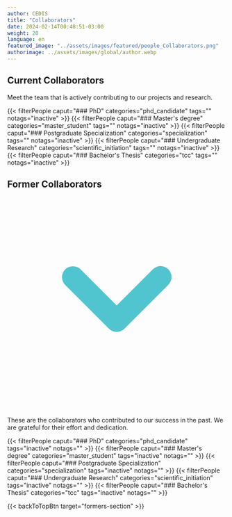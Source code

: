 ```yaml
---
author: CEDIS
title: "Collaborators"
date: 2024-02-14T00:48:51-03:00
weight: 20
language: en
featured_image: "../assets/images/featured/people_Collaborators.png"
authorimage: ../assets/images/global/author.webp
---
```

<div class="space-y-4">
  <!-- Current Collaborators Section -->
  <div>
    <h2 class="text-xxl font-bold mb-2 text-primary-900">Current Collaborators</h2>
    <p class="mb-4 text-neutral-700">Meet the team that is actively contributing to our projects and research.</p>
    <div>
      {{< filterPeople caput="### PhD" categories="phd_candidate" tags="" notags="inactive" >}}
      {{< filterPeople caput="### Master's degree" categories="master_student" tags="" notags="inactive" >}}
      {{< filterPeople caput="### Postgraduate Specialization" categories="specialization" tags="" notags="inactive" >}}
      {{< filterPeople caput="### Undergraduate Research" categories="scientific_initiation" tags="" notags="inactive" >}}
      {{< filterPeople caput="### Bachelor's Thesis" categories="tcc" tags="" notags="inactive" >}}
    </div>
  </div>
  <div id="formers-section"></div>
  <!-- Former Collaborators Section -->
  <div id="previous-collaborators" x-data="{ showPrevious: false }">
    <h2 id="former-collaborators-title" @click="showPrevious = !showPrevious" class="text-xl font-bold mb-2 cursor-pointer flex items-center text-primary-900">
      Former Collaborators
      <svg :class="{'rotate-0': !showPrevious, 'rotate-180': showPrevious}" class="ml-2 h-5 w-5 transform transition-transform duration-200" xmlns="http://www.w3.org/2000/svg" viewBox="0 0 20 20" fill="#51C5CF"><path fill-rule="evenodd" d="M5.293 7.293a1 1 0 011.414 0L10 10.586l3.293-3.293a1 1 0 111.414 1.414l-4 4a1 1 0 01-1.414 0l-4-4a1 1 0 010-1.414z" clip-rule="evenodd" /></svg>
    </h2>
    <p x-show="showPrevious" x-cloak class="mb-4 text-neutral-700">These are the collaborators who contributed to our success in the past. We are grateful for their effort and dedication.</p>
    <div x-show="showPrevious" x-cloak>
      {{< filterPeople caput="### PhD" categories="phd_candidate" tags="inactive" notags="" >}}
      {{< filterPeople caput="### Master's degree" categories="master_student" tags="inactive" notags="" >}}
      {{< filterPeople caput="### Postgraduate Specialization" categories="specialization" tags="inactive" notags="" >}}
      {{< filterPeople caput="### Undergraduate Research" categories="scientific_initiation" tags="inactive" notags="" >}}
      {{< filterPeople caput="### Bachelor's Thesis" categories="tcc" tags="inactive" notags="" >}}
    </div>
  </div>
</div>

{{< backToTopBtn target="formers-section" >}}

